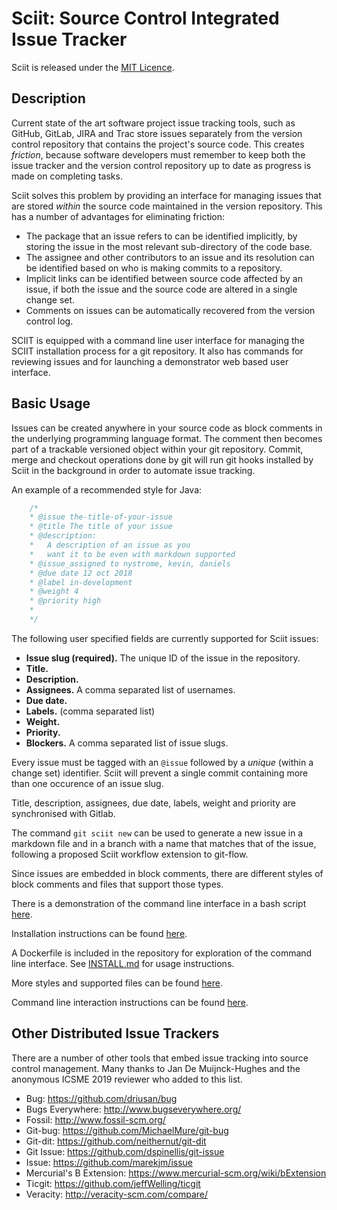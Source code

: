 # Sciit: Source Control Integrated Issue Tracker


Sciit is released under the [MIT Licence](sciit/man/LICENSE).

## Description

Current state of the art software project issue tracking tools, such as GitHub, GitLab, JIRA and Trac store issues 
separately from the version control repository that contains the project's source code. This creates *friction*, 
because software developers must remember to keep both the issue tracker and the version control repository up to date 
as progress is made on completing tasks.

Sciit solves this problem by providing an interface for managing issues that are stored *within* the source code 
maintained in the version repository. This has a number of advantages for eliminating friction:

- The package that an issue refers to can be identified implicitly, by storing the issue in the most relevant 
  sub-directory of the code base.
- The assignee and other contributors to an issue and its resolution can be identified based on who is making commits to
  a repository.
- Implicit links can be identified between source code affected by an issue, if both the issue and the source code are 
  altered in a single change set.
- Comments on issues can be automatically recovered from the version control log.

SCIIT is equipped with a command line user interface for managing the SCIIT installation process for a git repository.  It also has commands for reviewing issues and for launching a demonstrator web based user interface.


## Basic Usage

Issues can be created anywhere in your source code as block comments in the underlying programming language format. The comment then becomes part of a trackable versioned object within your git repository. Commit, merge and checkout operations done by git will run git hooks installed by Sciit in the background in order to automate issue tracking.

An example of a recommended style for Java:

```java
    /*
    * @issue the-title-of-your-issue
    * @title The title of your issue
    * @description:
    *   A description of an issue as you
    *   want it to be even with markdown supported
    * @issue_assigned to nystrome, kevin, daniels
    * @due date 12 oct 2018
    * @label in-development
    * @weight 4
    * @priority high
    *
    */
```

The following user specified fields are currently supported for Sciit issues:

- **Issue slug (required).**  The unique ID of the issue in the repository. 
- **Title.**
- **Description.**
- **Assignees.** A comma separated list of usernames.
- **Due date.**
- **Labels.** (comma separated list)
- **Weight.**
- **Priority.**
- **Blockers.** A comma separated list of issue slugs.
 
Every issue must be tagged with an `@issue` followed by a *unique* (within a change set) identifier.  Sciit will prevent
a single commit  containing   more than one occurence of an issue slug.

Title, description, assignees, due date, labels, weight and priority are synchronised with Gitlab.

The command `git sciit new` can be used to generate a new issue in a markdown file and in a branch with a name that 
matches that of the issue, following a proposed Sciit workflow extension to git-flow.

Since issues are embedded in block comments, there are different styles of block comments and files that support those 
types.

There is a demonstration of the command line interface in a bash script [here](demonstration.sh).

Installation instructions can be found [here](INSTALL.md).

A Dockerfile is included in the repository for exploration of the command line interface.  See 
[INSTALL.md](INSTALL.md) for usage instructions.

More styles and supported files can be found [here](STYLES.md).

Command line interaction instructions can be found [here](COMMAND.md).

## Other Distributed Issue Trackers

There are a number of other tools that embed issue tracking into source control
management. Many thanks to Jan De Muijnck-Hughes and the anonymous ICSME 2019 reviewer who added to this list.

- Bug: https://github.com/driusan/bug
- Bugs Everywhere: http://www.bugseverywhere.org/
- Fossil: http://www.fossil-scm.org/
- Git-bug: https://github.com/MichaelMure/git-bug
- Git-dit: https://github.com/neithernut/git-dit
- Git Issue: https://github.com/dspinellis/git-issue
- Issue: https://github.com/marekjm/issue
- Mercurial's B Extension: https://www.mercurial-scm.org/wiki/bExtension
- Ticgit: https://github.com/jeffWelling/ticgit
- Veracity: http://veracity-scm.com/compare/
   

